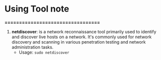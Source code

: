 # Using Tool note
**=================================**
1. **netdiscover**: is a network reconnaissance tool primarily used to identify and discover live hosts on a network. It's commonly used for network discovery and scanning in various penetration testing and network administration tasks.
    - Usage: 
        ``` sudo netdiscover ```
    